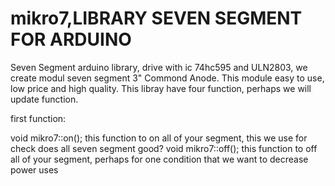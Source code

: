 # mikro7,LIBRARY SEVEN SEGMENT  FOR ARDUINO
Seven Segment arduino library, drive with ic 74hc595 and ULN2803, we create modul seven segment 3" Commond Anode. This module easy to use, low price and high quality. 
This libray have four function, perhaps we will update function. 

first function:

void mikro7::on();
this function to on all of your segment, this we use for check does all seven segment good?
void mikro7::off();
this function to off all of your segment, perhaps for one condition that we want to decrease power uses


